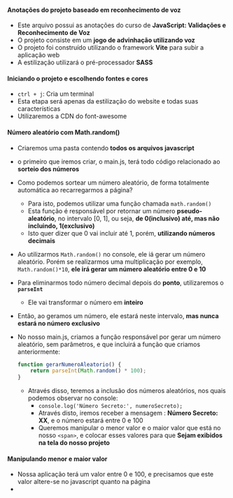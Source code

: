 #### Anotações do projeto baseado em reconhecimento de voz

- Este arquivo possui as anotações do curso de __JavaScript: Validações e Reconhecimento de Voz__
- O projeto consiste em um __jogo de advinhação utilizando voz__
- O projeto foi construído utilizando o framework __Vite__ para subir a aplicação web
- A estilização utilizará o pré-processador __SASS__

#### Iniciando o projeto e escolhendo fontes e cores

- `ctrl + j`: Cria um terminal
- Esta etapa será apenas da estilização do website e todas suas características
- Utilizaremos a CDN do font-awesome

#### Número aleatório com Math.random()

- Criaremos uma pasta contendo __todos os arquivos javascript__
- o primeiro que iremos criar, o main.js, terá todo código relacionado ao __sorteio dos números__
- Como podemos sortear um número aleatório, de forma totalmente automática ao recarregarmos a página?
  - Para isto, podemos utilizar uma função chamada `math.random()`
  - Esta função é responsável por retornar um número __pseudo-aleatório__, no intervalo [0, 1], ou seja, __de 0(inclusivo) até, mas não incluindo, 1(exclusivo)__
  - Isto quer dizer que 0 vai incluir até 1, porém, __utilizando números decimais__
- Ao utilizarmos `Math.random()` no console, ele iá gerar um número aleatório. Porém se realizarmos uma multiplicação por exemplo, `Math.random()*10`, __ele irá gerar um número aleatório entre 0 e 10__
- Para eliminarmos todo número decimal depois do __ponto__, utilizaremos o __`parseInt`__
  - Ele vai transformar o número em __inteiro__
- Então, ao geramos um número, ele estará neste intervalo, __mas nunca estará no número exclusivo__
- No nosso main.js, criamos a função responsável por gerar um número aleatório, sem parâmetros, e que incluirá a função que criamos anteriormente:

    ```js
    function gerarNumeroAleatorio() {
        return parseInt(Math.random() * 100);
    }
    ```

  - Através disso, teremos a inclusão dos números aleatórios, nos quais podemos observar no console:
    - `console.log('Número Secreto:', numeroSecreto);`
    - Através disto, iremos receber a mensagem : __Número Secreto: XX__, e o número estará entre 0 e 100
    - Queremos manipular o menor valor e o maior valor que está no nosso `<span>`, e colocar esses valores para que __Sejam exibidos na tela do nosso projeto__

#### Manipulando menor e maior valor

- Nossa aplicação terá um valor entre 0 e 100, e precisamos que este valor altere-se no javascript quanto na página
-